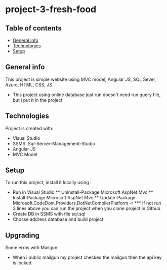 # project-3-fresh-food
## Table of contents
* [General info](#general-info)
* [Technologies](#technologies)
* [Setup](#setup)

## General info
This project is simple website using MVC model, Angular JS, SQL Sever, Azure, HTML, CSS, JS .
* This project using online database just run doesn't need run query file, but i put it in the project
## Technologies
Project is created with:
* Visual Studio
* SSMS: Sql-Server-Management-Studio
* Angular JS
* MVC Model
	
## Setup
To run this project, install it locally using :
* Run in Visual Studio
** Uninstall-Package Microsoft.AspNet.Mvc
** Install-Package Microsoft.AspNet.Mvc
** Update-Package Microsoft.CodeDom.Providers.DotNetCompilerPlatform -r
*** If not run 3 lines above you can run the project when you clone project in Github
* Create DB in SSMS with file sql.sql
* Chosse address database and build project

## Upgrading
Some erros with Mailgun:
* When i public mailgun my project checked the mailgun then the api key is locked.



